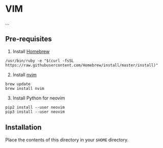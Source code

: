 # VIM

...

## Pre-requisites

1.  Install [Homebrew](https://brew.sh/)

```
/usr/bin/ruby -e "$(curl -fsSL https://raw.githubusercontent.com/Homebrew/install/master/install)"
```

2.  Install [nvim](https://neovim.io/)

```
brew update
brew install nvim
```

3.  Install Python for neovim

```
pip2 install --user neovim
pip3 install --user neovim
```

## Installation

Place the contents of this directory in your `$HOME` directory.
